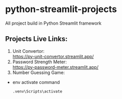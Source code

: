 # python-streamlit-projects
All project build in Python Streamlit framework

## Projects Live Links:
1. Unit Convertor:  
    https://py-unit-convertor.streamlit.app/
2. Password Strength Meter:    
    https://py-password-meter.streamlit.app/
3. Number Guessing Game:     
    


- env activate command
    ```
    .venv\Scripts\activate
    ```

